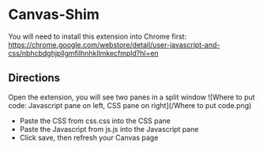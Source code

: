 # Canvas-Shim
You will need to install this extension into Chrome first:
https://chrome.google.com/webstore/detail/user-javascript-and-css/nbhcbdghjpllgmfilhnhkllmkecfmpld?hl=en

## Directions
Open the extension, you will see two panes in a split window
![Where to put code: Javascript pane on left, CSS pane on right](/Where to put code.png)

- Paste the CSS from css.css into the CSS pane
- Paste the Javascript from js.js into the Javascript pane
- Click save, then refresh your Canvas page
